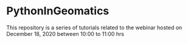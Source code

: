 # PythonInGeomatics
This repository is a series of tutorials related to the webinar hosted on December 18, 2020 between 10:00 to 11:00 hrs

